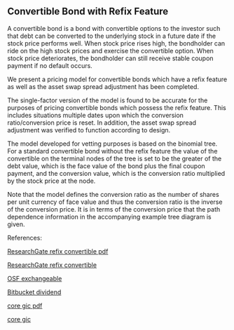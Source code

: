 ## Convertible Bond with Refix Feature
   
A convertible bond is a bond with convertible options to the investor such that debt can be converted to the underlying stock in a future date if the stock price performs well. When stock price rises high, the bondholder can ride on the high stock prices and exercise the convertible option. When stock price deteriorates, the bondholder can still receive stable coupon payment if no default occurs.  

We present a pricing model for convertible bonds which have a refix feature as well as the asset swap spread adjustment has been completed.  

The single-factor version of the model is found to be accurate for the purposes of pricing convertible bonds which possess the refix feature.  This includes situations multiple dates upon which the conversion ratio/conversion price is reset.  In addition, the asset swap spread adjustment was verified to function according to design.

The model developed for vetting purposes is based on the binomial tree.  For a standard convertible bond without the refix feature the value of the convertible on the terminal nodes of the tree is set to be the greater of the debt value, which is the face value of the bond plus the final coupon payment, and the conversion value, which is the conversion ratio multiplied by the stock price at the node.  

Note that the model defines the conversion ratio as the number of shares per unit currency of face value and thus the conversion ratio is the inverse of the conversion price.  It is in terms of the conversion price that the path dependence information in the accompanying example tree diagram is given.


References:

   
[ResearchGate refix convertible pdf](https://www.researchgate.net/profile/Tim-Xiao/publication/369881226_Convertible_Bond_with_Refix_Feature/links/643061d7609c170a13ff5527/Convertible-Bond-with-Refix-Feature.pdf)
   
[ResearchGate refix convertible](https://www.researchgate.net/publication/369881226_Convertible_Bond_with_Refix_Feature)

[OSF exchangeable](https://osf.io/zgx8c/download)

[Bitbucket dividend](https://bitbucket.org/timxiao1203/dividendrisk/downloads/DividendRisk.pdf)

[core gic pdf](https://core.ac.uk/download/534871176.pdf)

[core gic](https://core.ac.uk/works/127933873)
   